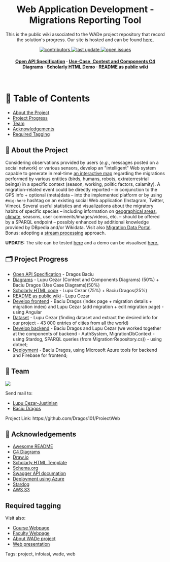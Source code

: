 <div align="center">
  <h1>Web Application Development - Migrations Reporting Tool</h1> 
  
  <p>
    This is the public wiki associated to the WADe project repository that record the solution's progress. Our site is hosted and can be found <a href="https://migrationreportingtool.web.app/">here.</a>
  </p>
  
  
<!-- Badges -->
<p>
  <a href="https://github.com/Dragos101/ProiectWeb/graphs/contributors">
    <img src="https://img.shields.io/github/contributors/Dragos101/ProiectWeb" alt="contributors" />
  </a>
  <a href="">
    <img src="https://img.shields.io/github/last-commit/Dragos101/ProiectWeb" alt="last update" />
  </a>
  <a href="https://github.com/Dragos101/ProiectWeb/issues/">
    <img src="https://img.shields.io/github/issues/Dragos101/ProiectWeb" alt="open issues" />
</p>
   
<h4>
    <a href="https://app.swaggerhub.com/apis/DragosBaciu/MIR-Template/1.0.0#/Migrations/get_migration__userId_">Open API Specification</a>
  <span> · </span>
    <a href="https://github.com/Dragos101/ProiectWeb/tree/main/Documentation/Diagrams">Use-Case, Context and Components C4 Diagrams</a>
  <span> · </span>
    <a href="https://htmlpreview.github.io/?https://github.com/Dragos101/ProiectWeb/blob/main/Documentation/Scholarly/index.html">Scholarly HTML Demo</a>
  <span> · </span>
    <a href="https://github.com/Dragos101/ProiectWeb/blob/main/README.md">README as public wiki</a>
  </h4>
</div>

<br />

<!-- Table of Contents -->
# :notebook_with_decorative_cover: Table of Contents

- [About the Project](#star2-about-the-project)
- [Project Progress](#card_index_dividers-project-progress)
- [Team](#handshake-team)
- [Acknowledgements](#gem-acknowledgements)
- [Required Tagging](#required-tagging)

  

<!-- About the Project -->
## :star2: About the Project 

Considering observations provided by users (<em>e.g.</em>, messages posted on a social network) or various sensors, develop an "intelligent"
Web system capable to generate in real-time <a href="https://wiki.openstreetmap.org/wiki/Develop" title="Details">an interactive map</a> regarding the migrations performed by various entities (birds, humans, robots, extraterrestrial beings) in a specific context (season, working, politic factors, calamity). A migration-related event could be directly reported – in conjunction to the GPS info + optional (meta)data – into the implemented platform or by using <code>#mig-here</code> hashtag on an existing social Web application (Instagram, Twitter, Vimeo). Several useful statistics and visualizations about the migratory habits of specific species – including information on <a href="http://www.geonames.org/ontology/documentation.html" title="Details about GeoNames">geographical areas</a>, <a href="https://github.com/caesar0301/awesome-public-datasets#climate-weather" title="Climate/Weather data sources">climate</a>, seasons, user comments/images/videos, etc. – should be offered by a SPARQL endpoint – possibly enhanced by additional knowledge provided by DBpedia and/or Wikidata. Visit also <a href="https://www.migrationdataportal.org/" title="Migration Data Portal">Migration Data Portal</a>. Bonus: adopting a <a href="https://manuzhang.github.io/awesome-streaming/" title="Resources of interest">stream processing</a> approach.</p>
<p><strong>UPDATE:</strong> The site can be tested <a href = "https://migrationreportingtool.web.app/">here</a> and a demo can be visualised <a href = "https://www.youtube.com/watch?v=xA7DYzfgNrM&ab_channel=DragosBaciu">here.</a></p>

## :card_index_dividers: Project Progress

  - [Open API Specification](https://app.swaggerhub.com/apis/DragosBaciu/MIR-Template) - Dragos Baciu
  - [Diagrams](https://github.com/Dragos101/ProiectWeb/tree/main/Documentation/Diagrams) - Lupu Cezar (Context and Components Diagrams) (50%) + Baciu Dragos (Use Case Diagrams)(50%)
  - [Scholarly HTML code](https://github.com/Dragos101/ProiectWeb/blob/main/Documentation/Scholarly/index.html) - Lupu Cezar (75%) + Baciu Dragos(25%)
  - [README as public wiki](https://github.com/Dragos101/ProiectWeb/blob/main/README.md) - Lupu Cezar
  - [Develop frontend](https://github.com/Dragos101/ProiectWeb/tree/main/UI/mir-frontend) - Baciu Dragos (index page + migration details + migration index) and Lupu Cezar (add migration + edit migration page) - using Angular
  - [Dataset](https://simplemaps.com/data/world-cities) - Lupu Cezar (finding dataset and extract the desired info for our project - 43 000 entries of cities from all the world)
  - [Develop backend](https://github.com/Dragos101/ProiectWeb/tree/main/BackEnd/mir-backend/mir-backend) - Baciu Dragos and Lupu Cezar (we worked together at the components of backend - AuthSystem, MigrationDbContext - using Stardog, SPARQL queries (from MigrationrRepository.cs)) - using dotnet;
  - [Deployment](https://migrationreportingtool.web.app/) - Baciu Dragos, using Microsoft Azure tools for backend and Firebase for frontend;

## :handshake: Team

<a href="https://github.com/Dragos101/ProiectWeb/graphs/contributors">
  <img src="https://contrib.rocks/image?repo=Dragos101/ProiectWeb" />
</a>

Send mail to:
<ul>
 <li>
   <a href="mailto:cezarlupu2012@gmail.com">Lupu Cezar-Justinian</a>
 </li>
 <li>
   <a href="mailto:baciu.dragos17@gmail.com">Baciu Dragos</a>
 </li>
</ul>
Project Link: https://github.com/Dragos101/ProiectWeb


<!-- Acknowledgments -->
## :gem: Acknowledgements

 - [Awesome README](https://github.com/Louis3797/awesome-readme-template/)
 - [C4 Diagrams](https://c4model.com/)
 - [Draw.io](https://www.drawio.com/)
 - [Scholarly HTML Template](https://w3c.github.io/scholarly-html/)
 - [Schema.org](https://schema.org/)
 - [Swagger API documation](https://swagger.io/solutions/api-documentation/)
 - [Deployment using Azure](https://azure.microsoft.com/)
 - [Stardog](https://www.stardog.com/)
 - [AWS S3](https://aws.amazon.com/s3/)

## Required tagging

Visit also:
 - <wade> <a href="https://profs.info.uaic.ro/~busaco/teach/courses/wade/" title="WADe">Course Webpage</a></wade>
 - <infoiasi><a href="https://www.info.uaic.ro/" title="FII">Faculty Webpage</a></infoiasi>
 - <project><a href="https://profs.info.uaic.ro/~busaco/teach/courses/wade/web-projects.html" title="WADe projects">About WADe project</a></project>
 - <web><a href="https://profs.info.uaic.ro/~busaco/teach/courses/wade/web-film.html" title="Web presentation">Web presentation</a></web>

Tags: project, infoiasi, wade, web
<!-- Or, maybe, this is a better practice - 
<ul>
  <li class="wade">
    <a href="https://profs.info.uaic.ro/~busaco/teach/courses/wade/" title="WADe">Course Webpage</a>
  </li>
  <li class="infoiasi">
    <a href="https://www.info.uaic.ro/" title="FII">Faculty Webpage</a>
  </li>
  <li class="project">
    <a href="https://profs.info.uaic.ro/~busaco/teach/courses/wade/web-projects.html" title="WADe projects">About WADe project</a>
  </li>
  <li class="web">
    <a href="https://profs.info.uaic.ro/~busaco/teach/courses/wade/web-film.html" title="Web presentation">Web presentation</a>
  </li>
</ul>
-->

<!-- Or in this way

  <meta name="keywords" content="project, infoiasi, wade, web">
  
    <section id="project">
      <h2>Project</h2>
    </section>

-->
